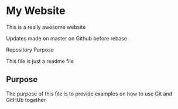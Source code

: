    # My Website

This is a really awesome website

Updates made on master on Github before rebase

 Repository Purpose

This file is just a readme file

## Purpose

The purpose of this file is to provide examples
on how to use Git and GitHUb together